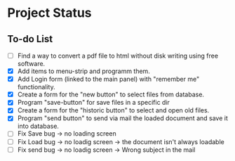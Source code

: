 # Project Status

## To-do List
- [ ] Find a way to convert a pdf file to html without disk writing using free software.
- [X] Add items to menu-strip and programm them.
- [X] Add Login form (linked to the main panel) with "remember me" functionality.
- [X] Create a form for the "new button" to select files from database.
- [X] Program "save-button" for save files in a specific dir
- [X] Create a form for the "historic button" to select and open old files.
- [X] Program "send button" to send via mail the loaded document and save it into database.
- [ ] Fix Save bug -> no loading screen
- [ ] Fix Load bug -> no loadig screen -> the document isn't always loadable
- [ ] Fix send bug -> no loadig screen -> Wrong subject in the mail
